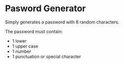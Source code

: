 # Pasword Generator

Simply generates a password with 8 random characters.

The password must contain:

* 1 lower
* 1 upper case
* 1 number
* 1 punctuation or special character


